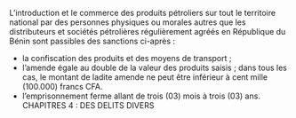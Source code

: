L’introduction et le commerce des produits pétroliers sur tout le territoire national par des personnes physiques ou morales autres que les distributeurs et sociétés pétrolières régulièrement agréés en République du Bénin sont passibles des sanctions ci-après :
- la confiscation des produits et des moyens de transport ;
- l’amende égale au double de la valeur des produits saisis ; dans tous les cas, le montant de ladite amende ne peut être inférieur à cent mille (100.000) francs CFA.
- l’emprisonnement ferme allant de trois (03) mois à trois (03) ans.
CHAPITRES 4 : DES DELITS DIVERS